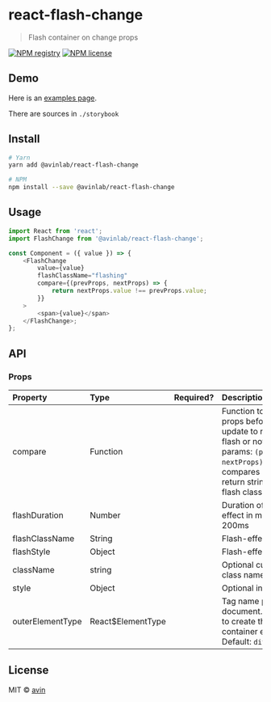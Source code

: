 # react-flash-change

> Flash container on change props

[![NPM registry](https://img.shields.io/npm/v/@avinlab/react-flash-change.svg?style=for-the-badge)](https://yarnpkg.com/en/package/@avinlab/react-flash-change) [![NPM license](https://img.shields.io/badge/license-mit-red.svg?style=for-the-badge)](LICENSE)

## Demo

Here is an [examples page](https://avin.github.io/react-flash-change).

There are sources in `./storybook`

## Install

```bash
# Yarn
yarn add @avinlab/react-flash-change

# NPM
npm install --save @avinlab/react-flash-change
```

## Usage

```js
import React from 'react';
import FlashChange from '@avinlab/react-flash-change';

const Component = ({ value }) => {
    <FlashChange
        value={value}
        flashClassName="flashing"
        compare={(prevProps, nextProps) => {
            return nextProps.value !== prevProps.value;
        }}
    >
        <span>{value}</span>
    </FlashChange>;
};
```

## API

### Props

| Property         | Type              | Required? | Description                                                                                                                                                                                                |
| :--------------- | :---------------- | :-------: | :--------------------------------------------------------------------------------------------------------------------------------------------------------------------------------------------------------- |
| compare          | Function          |           | Function to compare props before and after update to resolve to flash or not. Function params: `(prevProps, nextProps)`. Default it compares `props.value`. If return string - it will be flash className. |
| flashDuration    | Number            |           | Duration of "flash"-effect in ms. Default: 200ms                                                                                                                                                           |
| flashClassName   | String            |           | Flash-effect className                                                                                                                                                                                     |
| flashStyle       | Object            |           | Flash-effect style object                                                                                                                                                                                  |
| className        | string            |           | Optional custom CSS class name                                                                                                                                                                             |
| style            | Object            |           | Optional inline style                                                                                                                                                                                      |
| outerElementType | React$ElementType |           | Tag name passed to document.createElement to create the outer container element. Default: `div`                                                                                                            |

## License

MIT © [avin](https://github.com/avin)
